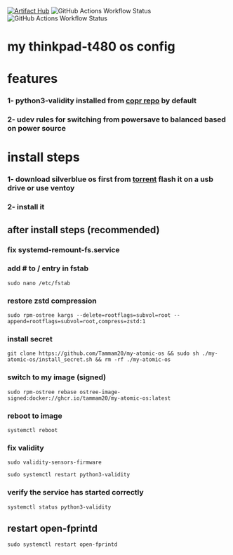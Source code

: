 [![Artifact Hub](https://img.shields.io/endpoint?url=https://artifacthub.io/badge/repository/my-atomic-os)](https://artifacthub.io/packages/container/my-atomic-os/my-atomic-os)
![GitHub Actions Workflow Status](https://img.shields.io/github/actions/workflow/status/tammam20/my-atomic-os/build.yml?label=Container%20image%20build%20Status)
![GitHub Actions Workflow Status](https://img.shields.io/github/actions/workflow/status/tammam20/my-atomic-os/shellcheck.yml?label=Shellcheck)

# my thinkpad-t480 os config
# features
### 1- python3-validity installed from [copr repo](https://copr.fedorainfracloud.org/coprs/sneexy/python-validity/) by default
### 2- udev rules for switching from powersave to balanced based on power source

# install steps
### 1- download silverblue os first from [torrent](https://torrent.fedoraproject.org/) flash it on a usb drive or use ventoy  
### 2- install it
## after install steps (recommended)

### fix systemd-remount-fs.service
### add # to / entry in fstab
`sudo nano /etc/fstab` 

### restore zstd compression
`sudo rpm-ostree kargs --delete=rootflags=subvol=root --append=rootflags=subvol=root,compress=zstd:1`

### install secret
`git clone https://github.com/Tammam20/my-atomic-os && sudo sh ./my-atomic-os/install_secret.sh && rm -rf ./my-atomic-os`

### switch to my image (signed)
`sudo rpm-ostree rebase ostree-image-signed:docker://ghcr.io/tammam20/my-atomic-os:latest`

### reboot to image

`systemctl reboot`

### fix validity
`sudo validity-sensors-firmware`

`sudo systemctl restart python3-validity`

### verify the service has started correctly
`systemctl status python3-validity`

## restart open-fprintd
`sudo systemctl restart open-fprintd`

